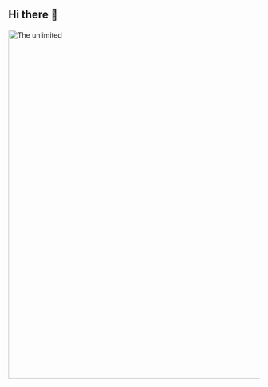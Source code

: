 ## Hi there 👋

<img src="https://github.com/BagaB7/BagaB7/commit/5b95879bbf9cdef85bb3e25374ed4578b32e6b8"  alt="The unlimited" width="700" >

